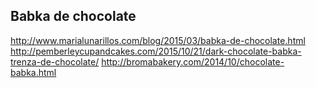 ## Babka de chocolate

http://www.marialunarillos.com/blog/2015/03/babka-de-chocolate.html
http://pemberleycupandcakes.com/2015/10/21/dark-chocolate-babka-trenza-de-chocolate/
http://bromabakery.com/2014/10/chocolate-babka.html